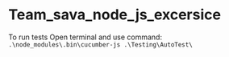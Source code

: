 # Team_sava_node_js_excersice
To run tests Open terminal and use command:
```.\node_modules\.bin\cucumber-js .\Testing\AutoTest\```

